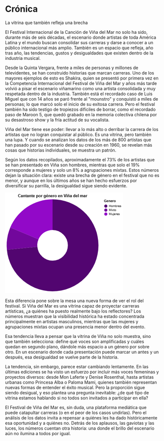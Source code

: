 # Crónica 

La vitrina que también refleja una brecha

El Festival Internacional de la Canción de Viña del Mar no solo ha sido, durante más de seis décadas, el escenario donde artistas de toda América Latina y el mundo buscan consolidar sus carreras y darse a conocer a un público internacional más amplio. También es un espacio que refleja, año tras año, las tendencias, gustos y desigualdades que existen dentro de la industria musical.

Desde la Quinta Vergara, frente a miles de personas y millones de televidentes, se han construido historias que marcan carreras. Uno de los mayores ejemplos de esto es Shakira, quien se presentó por primera vez en la Competencia Internacional del Festival de Viña del Mar y años más tarde volvió a pisar el escenario viñamarino como una artista consolidada y muy respetada dentro de la industria. También está el recordado caso de Luis Miguel que con 14 años se paró frente al "mounstro" y conquistó a miles de personas; lo que marcó solo el inicio de su exitosa carrera. Pero el festival también ha sido testigo de tropiezos difíciles de borrar, como el recordado paso de Maroon 5, que quedó grabado en la memoria colectiva chilena por su desastroso show y la fría actitud de su vocalista.

Viña del Mar tiene ese poder: llevar a lo más alto o derribar la carrera de los artistas que no logran conquistar al público. Es una vitrina, pero también una lupa. Y cuando se analizan los datos de los más de 800 artistas que han pasado por su escenario desde su creación en 1960, se revelan más cosas que historias individuales, se muestra un patrón.

Según los datos recopilados, aproximadamente el 73% de los artistas que se han presentado en Viña son hombres, mientras que solo el 19% corresponde a mujeres y solo un 8% a agrupaciones mixtas. Estos números dejan la situación clara: existe una brecha de género en el festival que no es menor, y aunque en los últimos años se han hecho esfuerzos por diversificar su parrilla, la desigualdad sigue siendo evidente.

![alt text](visualización-1.png)

Esta diferencia pone sobre la mesa una nueva forma de ver el rol del festival. Si Viña del Mar es una vitrina capaz de proyectar carreras artísticas, ¿a quiénes ha puesto realmente bajo los reflectores? Los números muestran que la visibilidad histórica ha estado concentrada principalmente en artistas masculinos, mientras que las mujeres y agrupaciones mixtas ocupan una presencia menor dentro del evento.

Esa tendencia lleva a pensar que la vitrina de Viña no solo muestra, sino que también selecciona: define qué voces son amplificadas y cuáles quedan en segundo plano, dándole más espacio a un género por sobre otro. En un escenario donde cada presentación puede marcar un antes y un después, esa desigualdad se vuelve parte de la historia.

La tendencia, sin embargo, parece estar cambiando lentamente. En las últimas ediciones se ha visto un esfuerzo por incluir más voces femeninas y proyectos diversos: desde Mon Laferte y Denise Rosenthal, hasta artistas urbanas como Princesa Alba o Paloma Mami, quienes también representan nuevas formas de entender el éxito musical. Pero la proporción sigue siendo desigual, y eso plantea una pregunta inevitable: ¿de qué tipo de vitrina estamos hablando si no todos son invitados a participar en ella?

El Festival de Viña del Mar es, sin duda, una plataforma mediática que puede catapultar carreras (o en el peor de los casos undirlas). Pero el análisis de los datos invita a repensar a quiénes les ha dado históricamente esa oportunidad y a quiénes no. Detrás de los aplausos, las gaviotas y las luces, los números cuentan otra historia: una donde el brillo del escenario aún no ilumina a todos por igual.